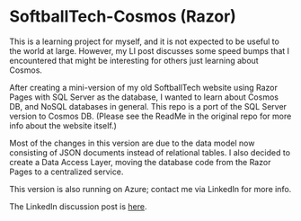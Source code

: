 # SoftballTech-Cosmos (Razor)

This is a learning project for myself, and it is not expected to be useful to the world at large. However, my LI post discusses some speed bumps that I encountered that might be interesting for others just learning about Cosmos. 

After creating a mini-version of my old SoftballTech website using Razor Pages with SQL Server as the database, I wanted to learn about Cosmos DB, and NoSQL databases in general. This repo is a port of the SQL Server version to Cosmos DB. (Please see the ReadMe in the original repo for more info about the website itself.)

Most of the changes in this version are due to the data model now consisting of JSON documents instead of relational tables. I also decided to create a Data Access Layer, moving the database code from the Razor Pages to a centralized service.

This version is also running on Azure; contact me via LinkedIn for more info.

The LinkedIn discussion post is [here](https://www.linkedin.com/feed/update/urn:li:activity:7127341142521577474/).
